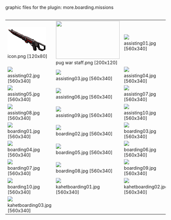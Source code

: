 graphic files for the plugin: more.boarding.missions<br>
<br>
<table>
	<tr>
		<td><img src="https://github.com/zuckung/endless-sky-plugins/blob/main/myplugins/more.boarding.missions/icon.png?raw=true" width="120" height="80"><br>
		icon.png [120x80]</td>
		<td><img src="https://github.com/zuckung/endless-sky-plugins/blob/main/myplugins/more.boarding.missions/images/outfit/pug war staff.png?raw=true" width="200" height="120"><br>
		pug war staff.png [200x120]</td>
		<td><img src="https://github.com/zuckung/endless-sky-plugins/blob/main/myplugins/more.boarding.missions/images/scene/assisting01.jpg?raw=true" width="200"><br>
		assisting01.jpg [560x340]</td>
	</tr>
	<tr>
		<td><img src="https://github.com/zuckung/endless-sky-plugins/blob/main/myplugins/more.boarding.missions/images/scene/assisting02.jpg?raw=true" width="200"><br>
		assisting02.jpg [560x340]</td>
		<td><img src="https://github.com/zuckung/endless-sky-plugins/blob/main/myplugins/more.boarding.missions/images/scene/assisting03.jpg?raw=true" width="200"><br>
		assisting03.jpg [560x340]</td>
		<td><img src="https://github.com/zuckung/endless-sky-plugins/blob/main/myplugins/more.boarding.missions/images/scene/assisting04.jpg?raw=true" width="200"><br>
		assisting04.jpg [560x340]</td>
	</tr>
	<tr>
		<td><img src="https://github.com/zuckung/endless-sky-plugins/blob/main/myplugins/more.boarding.missions/images/scene/assisting05.jpg?raw=true" width="200"><br>
		assisting05.jpg [560x340]</td>
		<td><img src="https://github.com/zuckung/endless-sky-plugins/blob/main/myplugins/more.boarding.missions/images/scene/assisting06.jpg?raw=true" width="200"><br>
		assisting06.jpg [560x340]</td>
		<td><img src="https://github.com/zuckung/endless-sky-plugins/blob/main/myplugins/more.boarding.missions/images/scene/assisting07.jpg?raw=true" width="200"><br>
		assisting07.jpg [560x340]</td>
	</tr>
	<tr>
		<td><img src="https://github.com/zuckung/endless-sky-plugins/blob/main/myplugins/more.boarding.missions/images/scene/assisting08.jpg?raw=true" width="200"><br>
		assisting08.jpg [560x340]</td>
		<td><img src="https://github.com/zuckung/endless-sky-plugins/blob/main/myplugins/more.boarding.missions/images/scene/assisting09.jpg?raw=true" width="200"><br>
		assisting09.jpg [560x340]</td>
		<td><img src="https://github.com/zuckung/endless-sky-plugins/blob/main/myplugins/more.boarding.missions/images/scene/assisting10.jpg?raw=true" width="200"><br>
		assisting10.jpg [560x340]</td>
	</tr>
	<tr>
		<td><img src="https://github.com/zuckung/endless-sky-plugins/blob/main/myplugins/more.boarding.missions/images/scene/boarding01.jpg?raw=true" width="200"><br>
		boarding01.jpg [560x340]</td>
		<td><img src="https://github.com/zuckung/endless-sky-plugins/blob/main/myplugins/more.boarding.missions/images/scene/boarding02.jpg?raw=true" width="200"><br>
		boarding02.jpg [560x340]</td>
		<td><img src="https://github.com/zuckung/endless-sky-plugins/blob/main/myplugins/more.boarding.missions/images/scene/boarding03.jpg?raw=true" width="200"><br>
		boarding03.jpg [560x340]</td>
	</tr>
	<tr>
		<td><img src="https://github.com/zuckung/endless-sky-plugins/blob/main/myplugins/more.boarding.missions/images/scene/boarding04.jpg?raw=true" width="200"><br>
		boarding04.jpg [560x340]</td>
		<td><img src="https://github.com/zuckung/endless-sky-plugins/blob/main/myplugins/more.boarding.missions/images/scene/boarding05.jpg?raw=true" width="200"><br>
		boarding05.jpg [560x340]</td>
		<td><img src="https://github.com/zuckung/endless-sky-plugins/blob/main/myplugins/more.boarding.missions/images/scene/boarding06.jpg?raw=true" width="200"><br>
		boarding06.jpg [560x340]</td>
	</tr>
	<tr>
		<td><img src="https://github.com/zuckung/endless-sky-plugins/blob/main/myplugins/more.boarding.missions/images/scene/boarding07.jpg?raw=true" width="200"><br>
		boarding07.jpg [560x340]</td>
		<td><img src="https://github.com/zuckung/endless-sky-plugins/blob/main/myplugins/more.boarding.missions/images/scene/boarding08.jpg?raw=true" width="200"><br>
		boarding08.jpg [560x340]</td>
		<td><img src="https://github.com/zuckung/endless-sky-plugins/blob/main/myplugins/more.boarding.missions/images/scene/boarding09.jpg?raw=true" width="200"><br>
		boarding09.jpg [560x340]</td>
	</tr>
	<tr>
		<td><img src="https://github.com/zuckung/endless-sky-plugins/blob/main/myplugins/more.boarding.missions/images/scene/boarding10.jpg?raw=true" width="200"><br>
		boarding10.jpg [560x340]</td>
		<td><img src="https://github.com/zuckung/endless-sky-plugins/blob/main/myplugins/more.boarding.missions/images/scene/kahetboarding01.jpg?raw=true" width="200"><br>
		kahetboarding01.jpg [560x340]</td>
		<td><img src="https://github.com/zuckung/endless-sky-plugins/blob/main/myplugins/more.boarding.missions/images/scene/kahetboarding02.jpg?raw=true" width="200"><br>
		kahetboarding02.jpg [560x340]</td>
	</tr>
	<tr>
		<td><img src="https://github.com/zuckung/endless-sky-plugins/blob/main/myplugins/more.boarding.missions/images/scene/kahetboarding03.jpg?raw=true" width="200"><br>
		kahetboarding03.jpg [560x340]</td>
		<td></td>
		<td></td>
	</tr>
</table>

